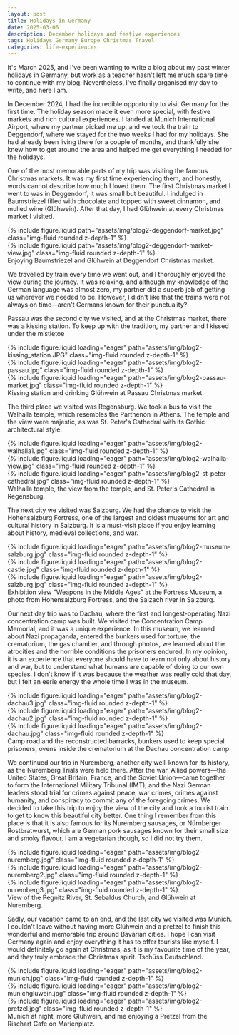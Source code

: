 ```yaml
---
layout: post
title: Holidays in Germany
date: 2025-03-06
description: December holidays and festive experiences
tags: Holidays Germany Europe Christmas Travel 
categories: life-experiences
---
```


It's March 2025, and I've been wanting to write a blog about my past winter holidays in Germany, but work as a teacher hasn't left me much spare time to continue with my blog. Nevertheless, I've finally organised my day to write, and here I am.

In December 2024, I had the incredible opportunity to visit Germany for the first time. The holiday season made it even more special, with festive markets and rich cultural experiences. I landed at Munich International Airport, where my partner picked me up, and we took the train to Deggendorf, where we stayed for the two weeks I had for my holidays. She had already been living there for a couple of months, and thankfully she knew how to get around the area and helped me get everything I needed for the holidays. 

One of the most memorable parts of my trip was visiting the famous Christmas markets. It was my first time experiencing them, and honestly, words cannot describe how much I loved them. The first Christmas market I went to was in Deggendorf, it was small but beautiful. I indulged in Baumstriezel filled with chocolate and topped with sweet cinnamon, and mulled wine (Glühwein). After that day, I had Glühwein at every Christmas market I visited.

<div class="row justify-content-sm-center">
    <div class="col-sm-4 mt-3 mt-md-0">
        {% include figure.liquid path="assets/img/blog2-deggendorf-market.jpg" class="img-fluid rounded z-depth-1" %}
    </div>
    <div class="col-sm-6 mt-3 mt-md-0">
        {% include figure.liquid path="assets/img/blog2-deggendorf-market-view.jpg" class="img-fluid rounded z-depth-1" %}
    </div>
</div>
<div class="caption">
    Enjoying Baumstriezel and Glühwein at Deggendorf Christmas market.
</div>

We travelled by train every time we went out, and I thoroughly enjoyed the view during the journey. It was relaxing, and although my knowledge of the German language was almost zero, my partner did a superb job of getting us wherever we needed to be. However, I didn't like that the trains were not always on time—aren't Germans known for their punctuality?

Passau was the second city we visited, and at the Christmas market, there was a kissing station. To keep up with the tradition, my partner and I kissed under the mistletoe

<div class="row">
    <div class="col-sm-3 mt-3 mt-md-0">
        {% include figure.liquid loading="eager" path="assets/img/blog2-kissing_station.JPG" class="img-fluid rounded z-depth-1" %}
    </div>
    <div class="col-sm-4 mt-3 mt-md-0">
        {% include figure.liquid loading="eager" path="assets/img/blog2-passau.jpg" class="img-fluid rounded z-depth-1" %}
    </div>
    <div class="col-sm-4 mt-3 mt-md-0">
        {% include figure.liquid loading="eager" path="assets/img/blog2-passau-market.jpg" class="img-fluid rounded z-depth-1" %}
    </div>
</div>
<div class="caption">
    Kissing station and drinking Glühwein at Passau Christmas market.
</div>


The third place we visited was Regensburg. We took a bus to visit the Walhalla temple, which resembles the Parthenon in Athens. The temple and the view were majestic, as was St. Peter's Cathedral with its Gothic architectural style.
<div class="row">
    <div class="col-sm mt-3 mt-md-0">
        {% include figure.liquid loading="eager" path="assets/img/blog2-walhalla1.jpg" class="img-fluid rounded z-depth-1" %}
    </div>
    <div class="col-sm mt-3 mt-md-0">
        {% include figure.liquid loading="eager" path="assets/img/blog2-walhalla-view.jpg" class="img-fluid rounded z-depth-1" %}
    </div>
    <div class="col-sm mt-3 mt-md-0">
        {% include figure.liquid loading="eager" path="assets/img/blog2-st-peter-cathedral.jpg" class="img-fluid rounded z-depth-1" %}
    </div>
</div>
<div class="caption">
    Walhalla temple, the view from the temple, and St. Peter's Cathedral in Regensburg.
</div>

The next city we visited was Salzburg. We had the chance to visit the Hohensalzburg Fortress, one of the largest and oldest museums for art and cultural history in Salzburg. It is a must-visit place if you enjoy learning about history, medieval collections, and war.
<div class="row">
    <div class="col-sm mt-3 mt-md-0">
        {% include figure.liquid loading="eager" path="assets/img/blog2-museum-salzburg.jpg" class="img-fluid rounded z-depth-1" %}
    </div>
    <div class="col-sm mt-3 mt-md-0">
        {% include figure.liquid loading="eager" path="assets/img/blog2-castle.jpg" class="img-fluid rounded z-depth-1" %}
    </div>
    <div class="col-sm mt-3 mt-md-0">
        {% include figure.liquid loading="eager" path="assets/img/blog2-salzburg.jpg" class="img-fluid rounded z-depth-1" %}
    </div>
</div>
<div class="caption">
    Exhibition view "Weapons in the Middle Ages" at the Fortress Museum, a photo from Hohensalzburg Fortress, and the Salzach river in Salzburg.
</div>

Our next day trip was to Dachau, where the first and longest-operating Nazi concentration camp was built. We visited the Concentration Camp Memorial, and it was a unique experience. In this museum, we learned about Nazi propaganda, entered the bunkers used for torture, the crematorium, the gas chamber, and through photos, we learned about the atrocities and the horrible conditions the prisoners endured. In my opinion, it is an experience that everyone should have to learn not only about history and war, but to understand what humans are capable of doing to our own species. I don't know if it was because the weather was really cold that day, but I felt an eerie energy the whole time I was in the museum.
<div class="row">
    <div class="col-sm mt-3 mt-md-0">
        {% include figure.liquid loading="eager" path="assets/img/blog2-dachau3.jpg" class="img-fluid rounded z-depth-1" %}
    </div>
    <div class="col-sm mt-3 mt-md-0">
        {% include figure.liquid loading="eager" path="assets/img/blog2-dachau2.jpg" class="img-fluid rounded z-depth-1" %}
    </div>
    <div class="col-sm mt-3 mt-md-0">
        {% include figure.liquid loading="eager" path="assets/img/blog2-dachau.jpg" class="img-fluid rounded z-depth-1" %}
    </div>
</div>
<div class="caption">
    Camp road and the reconstructed barracks, bunkers used to keep special prisoners, ovens inside the crematorium at the Dachau concentration camp.
</div>

We continued our trip in Nuremberg, another city well-known for its history, as the Nuremberg Trials were held there. After the war, Allied powers—the United States, Great Britain, France, and the Soviet Union—came together to form the International Military Tribunal (IMT), and the Nazi German leaders stood trial for crimes against peace, war crimes, crimes against humanity, and conspiracy to commit any of the foregoing crimes. We decided to take this trip to enjoy the view of the city and took a tourist train to get to know this beautiful city better. One thing I remember from this place is that it is also famous for its Nuremberg sausages, or Nürnberger Rostbratwurst, which are German pork sausages known for their small size and smoky flavour. I am a vegetarian though, so I did not try them.
<div class="row">
    <div class="col-sm-3 mt-3 mt-md-0">
        {% include figure.liquid loading="eager" path="assets/img/blog2-nuremberg.jpg" class="img-fluid rounded z-depth-1" %}
    </div>
    <div class="col-sm-4 mt-3 mt-md-0">
        {% include figure.liquid loading="eager" path="assets/img/blog2-nuremberg2.jpg" class="img-fluid rounded z-depth-1" %}
    </div>
    <div class="col-sm-4 mt-3 mt-md-0">
        {% include figure.liquid loading="eager" path="assets/img/blog2-nuremberg3.jpg" class="img-fluid rounded z-depth-1" %}
    </div>
</div>
<div class="caption">
    View of the Pegnitz River, St. Sebaldus Church, and Glühwein at Nuremberg.
</div>

Sadly, our vacation came to an end, and the last city we visited was Munich. I couldn't leave without having more Glühwein and a pretzel to finish this wonderful and memorable trip around Bavarian cities. I hope I can visit Germany again and enjoy everything it has to offer tourists like myself. I would definitely go again at Christmas, as it is my favourite time of the year, and they truly embrace the Christmas spirit. Tschüss Deutschland.
<div class="row">
    <div class="col-sm mt-3 mt-md-0">
        {% include figure.liquid loading="eager" path="assets/img/blog2-munich.jpg" class="img-fluid rounded z-depth-1" %}
    </div>
    <div class="col-sm mt-3 mt-md-0">
        {% include figure.liquid loading="eager" path="assets/img/blog2-munichgluwein.jpg" class="img-fluid rounded z-depth-1" %}
    </div>
    <div class="col-sm mt-3 mt-md-0">
        {% include figure.liquid loading="eager" path="assets/img/blog2-pretzel.jpg" class="img-fluid rounded z-depth-1" %}
    </div>
</div>
<div class="caption">
    Munich at night, more Glühwein, and me enjoying a Pretzel from the Rischart Cafe on Marienplatz.
</div>

